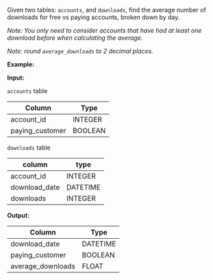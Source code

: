 ﻿
Given two tables:  `accounts`, and  `downloads`, find the average number of downloads for free vs paying accounts, broken down by day.

_Note: You only need to consider accounts that have had at least one download before when calculating the average._

_Note: round  `average_downloads`  to 2 decimal places._

**Example:**

**Input:**

`accounts` table


|     Column      |  Type   |
|-----------------|---------|
| account_id      | INTEGER |
| paying_customer | BOOLEAN |



`downloads` table


|    column     |   type   |
|---------------|----------|
| account_id    | INTEGER  |
| download_date | DATETIME |
| downloads     | INTEGER  |



**Output:**


|      Column       |   Type   |
|-------------------|----------|
| download_date     | DATETIME |
| paying_customer   | BOOLEAN  |
| average_downloads | FLOAT    |


